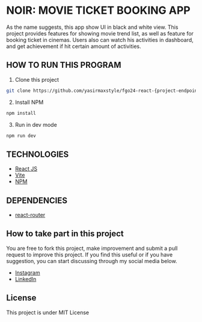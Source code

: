 # NOIR: MOVIE TICKET BOOKING APP

As the name suggests, this app show UI in black and white view. This project provides features for showing movie trend list, as well as feature for booking ticket in cinemas. Users also can watch his activities in dashboard, and get achievement if hit certain amount of activities.

## HOW TO RUN THIS PROGRAM
1. Clone this project
```sh
git clone https://github.com/yasirmaxstyle/fgo24-react-{project-endpoint}
```
2. Install NPM
```sh
npm install
```
3. Run in dev mode
```sh
npm run dev
```
## TECHNOLOGIES
- [React JS](https://react.dev/)
- [Vite](https://vite.dev/)
- [NPM](https://www.npmjs.com/)

## DEPENDENCIES
- [react-router](https://www.npmjs.com/package/react-router)

## How to take part in this project
You are free to fork this project, make improvement and submit a pull request to improve this project. If you find this useful or if you have suggestion, you can start discussing through my social media below.
- [Instagram](https://www.instagram.com/yasirmaxstyle/)
- [LinkedIn](https://www.linkedin.com/in/muhamad-yasir-806230117/)

## License
This project is under MIT License
